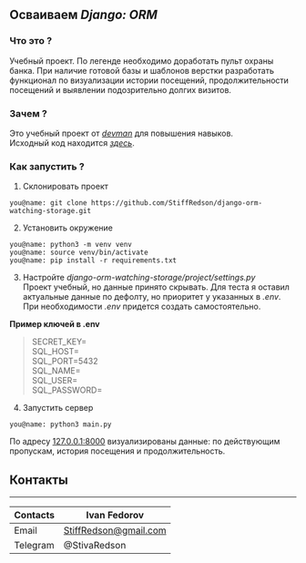 ## Осваиваем _Django: ORM_

### Что это ?
Учебный проeкт. По легенде необходимо доработать пульт охраны банка. При наличие готовой базы и шаблонов верстки разработать функционал по визуализации истории посещений, продолжительности посещений и выявлении подозрительно долгих визитов.

### Зачем ?
Это учебный проeкт от [_devman_](https://dvmn.org/modules/) для повышения навыков.   
Исходный код находится [_здесь_](https://github.com/dvmn-tasks/django-orm-watching-storage).


### Как запустить ?

 1. Склонировать проeкт
```
you@name: git clone https://github.com/StiffRedson/django-orm-watching-storage.git
```

 2. Установить окружение
 ```
 you@name: python3 -m venv venv
 you@name: source venv/bin/activate
 you@name: pip install -r requirements.txt
 ```

 3. Настройте _django-orm-watching-storage/project/settings.py_   
Проeкт учебный, но данные принято скрывать. Для теста я оставил актуальные данные по дефолту, но приоритет у указанных в _.env_.  При необходимости _.env_ придется создать самостоятельно.     

__Пример ключей в .env__
> SECRET_KEY=    
> SQL_HOST=    
> SQL_PORT=5432    
> SQL_NAME=    
> SQL_USER=    
> SQL_PASSWORD=    


 4. Запустить сервер
 ```
 you@name: python3 main.py
 ```

По адресу [127.0.0.1:8000](http://127.0.0.1:8000) визуализированы данные: по действующим пропускам, история посещения и продолжительность.

## Контакты
---
| Contacts | Ivan Fedorov          |
|----------|-----------------------|
| Email    | StiffRedson@gmail.com |
| Telegram | @StivaRedson          |
